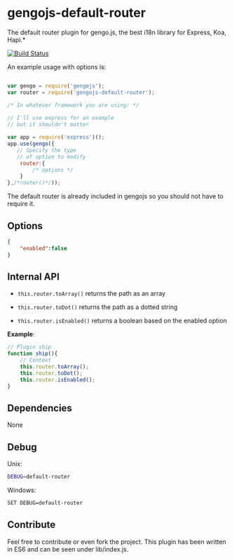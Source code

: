 # gengojs-default-router

The default router plugin for gengo.js, the best i18n library for Express, Koa, Hapi.*

[![Build Status](https://travis-ci.org/iwatakeshi/gengojs-default-router.svg?branch=master)](https://travis-ci.org/iwatakeshi/gengojs-default-route)

An example usage with options is:

```js

var gengo = require('gengojs');
var router = require('gengojs-default-router');

/* In whatever framework you are using: */
 
// I'll use express for an example
// but it shouldn't matter

var app = require('express')();
app.use(gengo({
   // Specify the type
   // of option to modify
	router:{
		/* options */
	}
},/*router()*/));
```
The default router is already included in gengojs so you should not have to require it.


## Options

```json
{
	"enabled":false
}
```
## Internal API

* `this.router.toArray()` returns the path as an array

* `this.router.toDot()` returns the path as a dotted string

* `this.router.isEnabled()` returns a boolean based on the enabled option

**Example**:

```js
// Plugin ship
function ship(){
	// Context
	this.router.toArray();
	this.router.toDot();
	this.router.isEnabled();
}
```

## Dependencies

None

## Debug

Unix:

```bash
DEBUG=default-router
```
Windows:

```bash
SET DEBUG=default-router
```

## Contribute

Feel free to contribute or even fork the project. 
This plugin has been written in ES6 and can be seen under lib/index.js.
